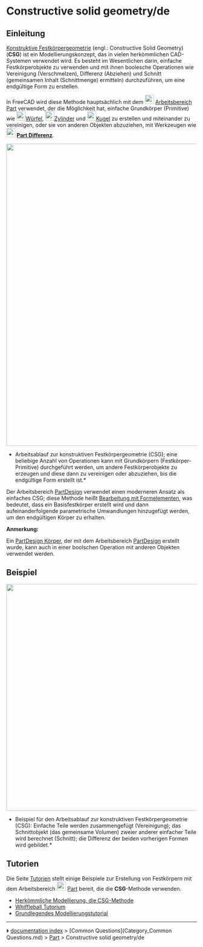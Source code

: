 # Constructive solid geometry/de
## Einleitung

[Konstruktive Festkörpergeometrie](https://de.wikipedia.org/wiki/Constructive_Solid_Geometry) (engl.: Constructive Solid Geometry) (**CSG**) ist ein Modellierungskonzept, das in vielen herkömmlichen CAD-Systemen verwendet wird. Es besteht im Wesentlichen darin, einfache Festkörperobjekte zu verwenden und mit ihnen boolesche Operationen wie Vereinigung (Verschmelzen), Differenz (Abziehen) und Schnitt (gemeinsamen Inhalt (Schnittmenge) ermitteln) durchzuführen, um eine endgültige Form zu erstellen.

In FreeCAD wird diese Methode hauptsächlich mit dem <img alt="" src=images/Workbench_Part.svg  style="width:24px;"> [Arbeitsbereich Part](Part_Workbench/de.md) verwendet, der die Möglichkeit hat, einfache Grundkörper (Primitive) wie <img alt="" src=images/Part_Box.svg  style="width:24px;">[Würfel](Part_Box/de.md), <img alt="" src=images/Part_Cylinder.svg  style="width:24px;">[Zylinder](Part_Cylinder/de.md) und <img alt="" src=images/Part_Sphere.svg  style="width:24px;">[Kugel](Part_Sphere/de.md) zu erstellen und miteinander zu vereinigen, oder sie von anderen Objekten abzuziehen, mit Werkzeugen wie **<img src="images/Part_Cut.svg" width=24px> [Part Differenz](Part_Cut/de.md)**.

<img alt="" src=images/Part_Constructive_Solid_Geometry_workflow.svg  style="width:800px;">



* Arbeitsablauf zur konstruktiven Festkörpergeometrie (CSG); eine beliebige Anzahl von Operationen kann mit Grundkörpern (Festkörper-Primitive) durchgeführt werden, um andere Festkörperobjekte zu erzeugen und diese dann zu vereinigen oder abzuziehen, bis die endgültige Form erstellt ist.*

Der Arbeitsbereich [PartDesign](PartDesign_Workbench/de.md) verwendet einen moderneren Ansatz als einfaches CSG; diese Methode heißt [Bearbeitung mit Formelementen](feature_editing/de.md), was bedeutet, dass ein Basisfestkörper erstellt wird und dann aufeinanderfolgende parametrische Umwandlungen hinzugefügt werden, um den endgültigen Körper zu erhalten.


**Anmerkung:**

Ein [PartDesign Körper](PartDesign_Body/de.md), der mit dem Arbeitsbereich [PartDesign](PartDesign_Workbench/de.md) erstellt wurde, kann auch in einer boolschen Operation mit anderen Objekten verwendet werden.



## Beispiel

<img alt="" src=images/Part_CGS_workflow_example.svg  style="width:600px;">



* Beispiel für den Arbeitsablauf zur konstruktiven Festkörpergeometrie (CSG): Einfache Teile werden zusammengefügt (Vereinigung); das Schnittobjekt (das gemeinsame Volumen) zweier anderer einfacher Teile wird berechnet (Schnitt); die Differenz der beiden vorherigen Formen wird gebildet.*



## Tutorien

Die Seite [Tutorien](tutorials/de.md) stellt einige Beispiele zur Erstellung von Festkörpern mit dem Arbeitsbereich <img alt="" src=images/Workbench_Part.svg  style="width:24px;"> [Part](Part_Workbench/de.md) bereit, die die **CSG**-Methode verwenden.

-   [Herkömmliche Modellierung, die CSG-Methode](Manual:Traditional_modeling,_the_CSG_way/de.md)
-   [Whiffleball Tutorium](Whiffle_Ball_tutorial/de.md)
-   [Grundlegendes Modellierungstutorial](Basic_modeling_tutorial/de.md)



---
⏵ [documentation index](../README.md) > [Common Questions](Category_Common Questions.md) > [Part](Category_Part.md) > Constructive solid geometry/de
